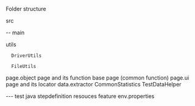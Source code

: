 Folder structure

src

-- main

   utils

      DriverUtils

      FileUtils

   page.object
      page and its function
      base page (common function)
   page.ui
      page and its locator
   data.extractor
      CommonStatistics
   TestDataHelper
   
      
   

--- test
   java
      stepdefinition
   resouces
      feature
      env.properties
         